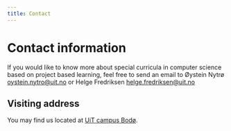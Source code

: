 ```yaml
---
title: Contact
---
```


# Contact information

If you would like to know more about special curricula in computer science based on project based learning, 
 feel free to send an email to Øystein Nytrø <oystein.nytro@uit.no> or Helge Fredriksen <helge.fredriksen@uit.no>
   
## Visiting address

You may find us located at [UiT campus Bodø](https://uit.no/om/kontakt#lenke_710316).


